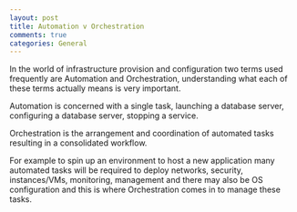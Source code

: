 ```yaml
---
layout: post
title: Automation v Orchestration
comments: true
categories: General
---
```

In the world of infrastructure provision and configuration two terms used frequently are Automation and Orchestration, understanding what each of these terms actually means is very important.

Automation is concerned with a single task, launching a database server, configuring a database server, stopping a service. 

Orchestration is the arrangement and coordination of automated tasks resulting in a consolidated workflow. 

For example to spin up an environment to host a new application many automated tasks will be required to deploy networks, security, instances/VMs, monitoring, management and there may also be OS configuration and this is where Orchestration comes in to manage these tasks.
